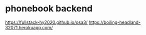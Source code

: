 # phonebook backend
https://fullstack-hy2020.github.io/osa3/
https://boiling-headland-32071.herokuapp.com/
